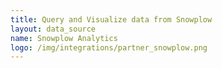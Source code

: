 ```yaml
---
title: Query and Visualize data from Snowplow
layout: data_source
name: Snowplow Analytics
logo: /img/integrations/partner_snowplow.png
---
```

